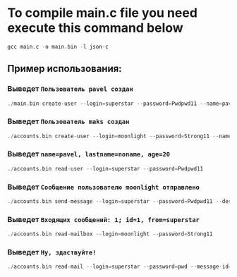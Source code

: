 # To compile main.c file you need execute this command below

```c
gcc main.c -o main.bin -l json-c

```

## Пример использования:

### Выведет `Пользователь pavel создан`
```c
./main.bin create-user --login=superstar --password=Pwdpwd11 --name=pavel --lastname=noname --age=20
```

### Выведет `Пользователь maks создан`
```c
./accounts.bin create-user --login=moonlight --password=Strong11 --name=maks --lastname=surname --age=22
```

### Выведет `name=pavel, lastname=noname, age=20`
```c
./accounts.bin read-user --login=superstar --password=Pwdpwd11
```

### Выведет `Сообщение пользователю moonlight отправлено`
```c
./accounts.bin send-message --login=superstar --password=Pwdpwd11 --destination=moonlight --message="Ну, здаствуйте!"
```

### Выведет `Входящих сообщений: 1; id=1, from=superstar`
```c
./accounts.bin read-mailbox --login=moonlight --password=Strong11
```

### Выведет `Ну, здаствуйте!`
```c
./accounts.bin read-mail --login=superstar --password=pwd --message-id=1
```

